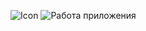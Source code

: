 ![Icon](https://github.com/user-attachments/assets/526ff99d-c37a-479d-8d8a-cf3d04d5321f)
![Работа приложения](https://github.com/user-attachments/assets/6a7fb304-cca6-45e3-8061-611b0e6b73e9)
